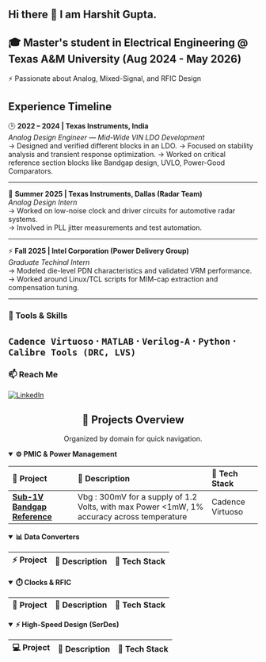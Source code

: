 ## Hi there 👋 I am Harshit Gupta.
🎓 Master's student in Electrical Engineering @ Texas A&M University (Aug 2024 - May 2026)
--
⚡ Passionate about Analog, Mixed-Signal, and RFIC Design  

## Experience Timeline
🕒 **2022 – 2024 | Texas Instruments, India**  
*Analog Design Engineer — Mid-Wide VIN LDO Development*  
→ Designed and verified different blocks in an LDO. 
→ Focused on stability analysis and transient response optimization.
→ Worked on critical reference section blocks like Bandgap design, UVLO, Power-Good Comparators.

---

💼 **Summer 2025 | Texas Instruments, Dallas (Radar Team)**  
*Analog Design Intern*  
→ Worked on low-noise clock and driver circuits for automotive radar systems.  
→ Involved in PLL jitter measurements and test automation.  

---

⚡ **Fall 2025 | Intel Corporation (Power Delivery Group)**  
*Graduate Techinal Intern*  
→ Modeled die-level PDN characteristics and validated VRM performance.  
→ Worked around Linux/TCL scripts for MIM-cap extraction and compensation tuning. 

---
### 🧰 Tools & Skills
`Cadence Virtuoso`  · `MATLAB` · `Verilog-A` · `Python`  · `Calibre Tools (DRC, LVS)`   
---
### 📫 Reach Me
[![LinkedIn](https://img.shields.io/badge/LinkedIn-Profile-blue)](https://www.linkedin.com/in/harshit-gupta-36b1a3182/) 
<!--
**HarshitTAMU/HarshitTAMU** is a ✨ _special_ ✨ repository because its `README.md` (this file) appears on your GitHub profile.

Here are some ideas to get you started:

- 🔭 I’m currently working on ...
- 🌱 I’m currently learning ...
- 👯 I’m looking to collaborate on ...
- 🤔 I’m looking for help with ...
- 💬 Ask me about ...
- 📫 How to reach me: ...
- 😄 Pronouns: ...
- ⚡ Fun fact: ...
-->
<h2 align="center">🚀 Projects Overview</h2>
<p align="center">Organized by domain for quick navigation.</p>

<details open>
  <summary><b>⚙️ PMIC & Power Management</b></summary>

| 🧩 Project | 📝 Description | 🧰 Tech Stack |
|:---|:---|:---|
| [**Sub-1V Bandgap Reference**](https://github.com/HarshitTAMU/Projects/blob/main/SUB%201V%20BG%20Design.pdf) | Vbg : 300mV for a supply of 1.2 Volts, with max Power <1mW, 1% accuracy across temperature | Cadence Virtuoso |

</details>

<details open>
  <summary><b>📊 Data Converters</b></summary>

| ⚡ Project | 📝 Description | 🧰 Tech Stack |
|:---|:---|:---|

</details>

<details open>
  <summary><b>⏱️ Clocks & RFIC</b></summary>

| 📡 Project | 📝 Description | 🧰 Tech Stack |
|:---|:---|:---|

</details>

<details open>
  <summary><b>⚡ High-Speed Design (SerDes)</b></summary>

| 💻 Project | 📝 Description | 🧰 Tech Stack |
|:---|:---|:---|
</details>
